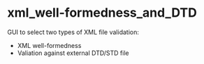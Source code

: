 # xml_well-formedness_and_DTD
GUI to select two types of XML file validation:

- XML well-formedness
- Valiation against external DTD/STD file

